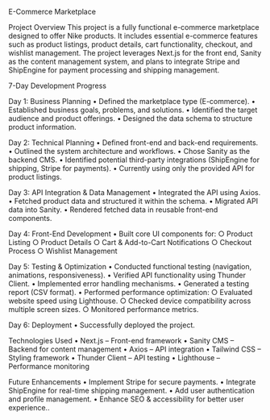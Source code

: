  E-Commerce Marketplace

 Project Overview
This project is a fully functional e-commerce marketplace designed to offer Nike products. It includes essential e-commerce features such as product listings, product details, cart functionality, checkout, and wishlist management. The project leverages Next.js for the front end, Sanity as the content management system, and plans to integrate Stripe and ShipEngine for payment processing and shipping management.

 7-Day Development Progress

Day 1: Business Planning
	• Defined the marketplace type (E-commerce).
	• Established business goals, problems, and solutions.
	• Identified the target audience and product offerings.
	• Designed the data schema to structure product information.
 
Day 2: Technical Planning
	• Defined front-end and back-end requirements.
	• Outlined the system architecture and workflows.
	• Chose Sanity as the backend CMS.
	• Identified potential third-party integrations (ShipEngine for shipping, Stripe for payments).
	• Currently using only the provided API for product listings.
 
Day 3: API Integration & Data Management
	• Integrated the API using Axios.
	• Fetched product data and structured it within the schema.
	• Migrated API data into Sanity.
	• Rendered fetched data in reusable front-end components.
 
Day 4: Front-End Development
	• Built core UI components for: 
		○ Product Listing
		○ Product Details
		○ Cart & Add-to-Cart Notifications
		○ Checkout Process
		○ Wishlist Management
  
Day 5: Testing & Optimization
	• Conducted functional testing (navigation, animations, responsiveness).
	• Verified API functionality using Thunder Client.
	• Implemented error handling mechanisms.
	• Generated a testing report (CSV format).
	• Performed performance optimization: 
		○ Evaluated website speed using Lighthouse.
		○ Checked device compatibility across multiple screen sizes.
		○ Monitored performance metrics.
  
Day 6: Deployment
	• Successfully deployed the project.

 Technologies Used
	• Next.js – Front-end framework
	• Sanity CMS – Backend for content management
	• Axios – API integration
	• Tailwind CSS – Styling framework
	• Thunder Client – API testing
	• Lighthouse – Performance monitoring

 Future Enhancements
	• Implement Stripe for secure payments.
	• Integrate ShipEngine for real-time shipping management.
	• Add user authentication and profile management.
	• Enhance SEO & accessibility for better user experience..
